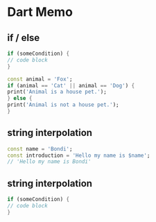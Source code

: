 # Dart Memo

## if / else
```dart
if (someCondition) {
// code block
}
```
```dart
const animal = 'Fox';
if (animal == 'Cat' || animal == 'Dog') {
print('Animal is a house pet.');
} else {
print('Animal is not a house pet.');
}
```
## string interpolation
```dart
const name = 'Bondi';
const introduction = 'Hello my name is $name';
// 'Hello my name is Bondi'
```
## string interpolation
```dart
if (someCondition) {
// code block
}
```
